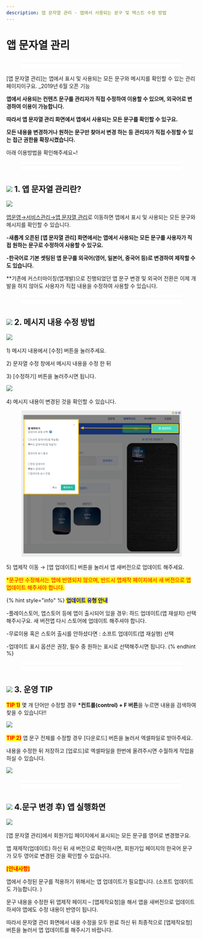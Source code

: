 ```yaml
---
description: 앱 문자열 관리 - 앱에서 사용되는 문구 및 텍스트 수정 방법
---
```


# 앱 문자열 관리

<figure><img src="../../../.gitbook/assets/구분선 (5).PNG" alt=""><figcaption></figcaption></figure>

\[앱 문자열 관리]는 앱에서 표시 및 사용되는 모든 문구와 메시지를 확인할 수 있는 관리 페이지이구요. \_2019년 6월 오픈 기능

**앱에서 사용되는 컨텐츠 문구를 관리자가 직접 수정하여 이용할 수 있으며, 외국어로 변경하여 이용이 가능합니다.**

**따라서 앱 문자열 관리 화면에서 앱에서 사용되는 모든 문구를 확인할 수 있구요.**

**모든 내용을 변경하거나 원하는 문구만 찾아서 변경 하는 등 관리자가 직접 수정할 수 있는 접근 권한을 확장시켰습니다.**

아래 이용방법을 확인해주세요\~!

<figure><img src="../../../.gitbook/assets/구분선 (5).PNG" alt=""><figcaption></figcaption></figure>

## ![](https://wp.swing2app.co.kr/wp-content/uploads/2020/04/%EB%8B%A8%EB%9D%BD1-1.png) 1. 앱 문자열 관리란?

![](https://wp.swing2app.co.kr/wp-content/uploads/2019/06/%EB%AC%B8%EC%9E%90%EC%97%B4.png)

[앱운영→서비스관리→앱 문자열 관리](http://www.swing2app.co.kr/view/app\_resourecs\_manager)로 이동하면 앱에서 표시 및 사용되는 모든 문구와 메시지를 확인할 수 있습니다.&#x20;

**-새롭게 오픈된 \[앱 문자열 관리] 화면에서는 앱에서 사용되는 모든 문구를 사용자가 직접 원하는 문구로 수정하여 사용할 수 있구요.**

**-한국어로 기본 셋팅된 앱 문구를 외국어(영어, 일본어, 중국어 등)로 변경하여 제작할 수도 있습니다.**

\*\*기존에 커스터마이징(앱개발)으로 진행되었던 앱 문구 변경 및 외국어 전환은 이제 개발을 하지 않아도 사용자가 직접 내용을 수정하여 사용할 수 있습니다.

<figure><img src="../../../.gitbook/assets/구분선 (5).PNG" alt=""><figcaption></figcaption></figure>

## ![](https://wp.swing2app.co.kr/wp-content/uploads/2020/04/%EB%8B%A8%EB%9D%BD1-1.png) 2. 메시지 내용 수정 방법

![](https://wp.swing2app.co.kr/wp-content/uploads/2019/06/%EB%AC%B8%EC%9E%90%EC%97%B4%EA%B4%80%EB%A6%AC3.png)

1\) 메시지 내용에서 \[수정] 버튼을 눌러주세요.

2\) 문자열 수정 창에서 메시지 내용을 수정 한 뒤

3\) \[수정하기] 버튼을 눌러주시면 됩니다.



![](https://wp.swing2app.co.kr/wp-content/uploads/2019/06/%EB%AC%B8%EC%9E%90%EC%97%B4%EA%B4%80%EB%A6%AC44.png)

4\) 메시지 내용이 변경된 것을 확인할 수 있습니다.



<figure><img src="../../../.gitbook/assets/업데이트.png" alt=""><figcaption></figcaption></figure>

5\) 앱제작 이동 → \[앱 업데이트] 버튼을 눌러서 앱 새버전으로 업데이트 해주세요.

<mark style="color:red;">\*문구만 수정해서는 앱에 반영되지 않으며, 반드시 앱제작 페이지에서 새 버전으로 앱 업데이트 해주셔야 합니다.</mark>

{% hint style="info" %}
<mark style="color:blue;">**업데이트 유형 안내**</mark>

\-플레이스토어, 앱스토어 등에 앱이 출시되어 있을 경우: 하드 업데이트(앱 재설치) 선택 해주시구요. 새 버전앱 다시 스토어에 업데이트 해주셔야 합니다.&#x20;

\-무료이용 혹은 스토어 출시를 안하셨다면 : 소프트 업데이트(앱 재실행) 선택&#x20;

\-업데이트 표시 옵션은 권장, 필수 중 원하는 표시로 선택해주시면 됩니다.&#x20;
{% endhint %}

<figure><img src="../../../.gitbook/assets/구분선 (5).PNG" alt=""><figcaption></figcaption></figure>

## ![](https://wp.swing2app.co.kr/wp-content/uploads/2020/04/%EB%8B%A8%EB%9D%BD1-1.png) 3. 운영 TIP

<mark style="color:red;">**TIP 1)**</mark> 몇 개 단어만 수정할 경우 **\*컨트롤(control) + F 버튼**을 누르면 내용을 검색하여 찾을 수 있습니다!!

![](https://wp.swing2app.co.kr/wp-content/uploads/2019/06/%EB%AC%B8%EC%9E%90%EC%97%B4%EA%B4%80%EB%A6%AC7.png)



<mark style="color:red;">**TIP 2)**</mark> 앱 문구 전체를 수정할 경우 \[다운로드] 버튼을 눌러서 엑셀파일로 받아주세요.

내용을 수정한 뒤 저장하고 \[업로드]로 엑셀파일을 한번에 올려주시면 수월하게 작업을 하실 수 있습니다.

![](https://wp.swing2app.co.kr/wp-content/uploads/2019/06/%EB%AC%B8%EC%9E%90%EC%97%B4%EA%B4%80%EB%A6%AC2.png)

<figure><img src="../../../.gitbook/assets/구분선 (5).PNG" alt=""><figcaption></figcaption></figure>

## ![](https://wp.swing2app.co.kr/wp-content/uploads/2020/04/%EB%8B%A8%EB%9D%BD1-1.png) 4.문구 변경 후) 앱 실행화면

![](https://wp.swing2app.co.kr/wp-content/uploads/2019/06/%EB%AC%B8%EC%9E%90%EC%97%B4%EA%B4%80%EB%A6%AC4.png)

\[앱 문자열 관리]에서 회원가입 페이지에서 표시되는 모든 문구를 영어로 변경했구요.

앱 재제작(업데이트) 하신 뒤 새 버전으로 확인하시면, 회원가입 페이지의 한국어 문구가 모두 영어로 변경된 것을 확인할 수 있습니다.



<mark style="color:red;">**\[안내사항]**</mark>

앱에서 수정된 문구를 적용하기 위해서는 앱 업데이트가 필요합니다. (소프트 업데이트도 가능합니다. )

문구 내용을 수정한 뒤 앱제작 페이지 – \[앱제작요청]을 해서 앱을 새버전으로 업데이트 하셔야 앱에도 수정 내용이 반영이 됩니다.

따라서 문자열 관리 화면에서 내용 수정을 모두 완료 하신 뒤 최종적으로 \[앱제작요청] 버튼을 눌러서 앱 업데이트를 해주시기 바랍니다.
